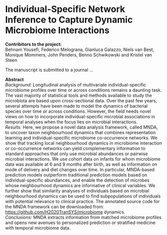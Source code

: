 # Individual-Specific Network Inference to Capture Dynamic Microbiome Interactions

**Contribitors to the project:**\
Behnam Yousefi, Federico Melograna, Gianluca Galazzo, Niels van Best, Monique Mommers, John Penders, Benno Schwikowski and Kristel van Steen

The manuscript is submitted to a journal ...

**Abstract**\
*Background:* Longitudinal analysis of multivariate individual-specific microbiome profiles over time or across conditions remains a daunting task. The vast majority of statistical tools and methods available to study the microbiota are based upon cross-sectional data. Over the past few years, several attempts have been made to model the dynamics of bacterial species over time or across conditions. However, the field needs novel views on how to incorporate individual-specific microbial associations in temporal analyses when the focus lies on microbial interactions.\
*Results:* Here, we propose a novel data analysis framework, called MNDA, to uncover taxon neighbourhood dynamics that combines representation learning and individual-specific microbiome co-occurrence networks. We show that tracking local neighbourhood dynamics in microbiome interaction or co-occurrence networks can yield complementary information to standard approaches that only use microbial abundances or pairwise microbial interactions. We use cohort data on infants for whom microbiome data was available at 6 and 9 months after birth, as well as information on mode of delivery and diet changes over time. In particular, MNDA-based prediction models outperform traditional prediction models based on individual-specific abundances, and enable the detection of microbes whose neighbourhood dynamics are informative of clinical variables. We further show that similarity analyses of individuals based on microbial neighbourhood dynamics can be used to find subpopulations of individuals with potential relevance to clinical practice. The annotated source code for the MNDA framework can be downloaded from: https://github.com/H2020TranSYS/microbiome dynamics.\
*Conclusions:* MNDA extracts information from matched microbiome profiles and opens new avenues to personalized prediction or stratified medicine with temporal microbiome data.
